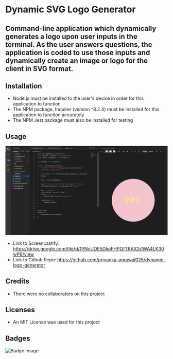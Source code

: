 # Dynamic SVG Logo Generator

## Command-line application which dynamically generates a logo upon user inputs in the terminal. As the user answers questions, the application is coded to use those inputs and dynamically create an image or logo for the client in SVG format.

## Installation
+ Node.js must be installed to the user's device in order for this application to function
+ The NPM package, Inquirer (version ^8.2.4) must be installed for this application to function accurately
+ The NPM Jest package must also be installed for testing

## Usage
![Screeshot](assets/images/screenshot.png)

+ Link to Screencastify: https://drive.google.com/file/d/1PNcUOE5DkoFHPQfTKAlCb1WA4LK30wP6/view
+ Link to Github Repo: https://github.com/priyanka-agrawal025/dynamic-logo-generator

## Credits
+ There were no collaborators on this project

## Licenses
+ An MIT License was used for this project

## Badges
![Badge Image](https://img.shields.io/github/license/priyanka-agrawal025/dynamic-logo-generator)

